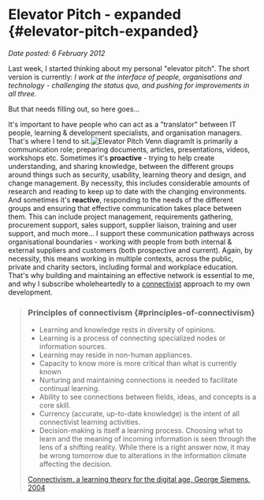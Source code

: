 # Elevator Pitch - expanded {#elevator-pitch-expanded}

_Date posted: 6 February 2012_

Last week, I started thinking about my personal "elevator pitch". The short version is currently: _I work at the interface of people, organisations and technology - challenging the status quo, and pushing for improvements in all three._

But that needs filling out, so here goes...

It's important to have people who can act as a "translator" between IT people, learning & development specialists, and organisation managers. That's where I tend to sit.![Elevator Pitch Venn diagram](./assets/elevator_pitch.png)It is primarily a communication role; preparing documents, articles, presentations, videos, workshops etc. Sometimes it's **proactive** - trying to help create understanding, and sharing knowledge, between the different groups around things such as security, usability, learning theory and design, and change management. By necessity, this includes considerable amounts of research and reading to keep up to date with the changing environments. And sometimes it's **reactive**, responding to the needs of the different groups and ensuring that effective communication takes place between them. This can include project management, requirements gathering, procurement support, sales support, supplier liaison, training and user support, and much more... I support these communication pathways across organisational boundaries - working with people from both internal & external suppliers and customers (both prospective and current). Again, by necessity, this means working in multiple contexts, across the public, private and charity sectors, including formal and workplace education. That's why building and maintaining an effective network is essential to me, and why I subscribe wholeheartedly to a [connectivist](http://www.elearnspace.org/Articles/connectivism.htm) approach to my own development.

> ### Principles of connectivism {#principles-of-connectivism}
> 
> *   Learning and knowledge rests in diversity of opinions.
> *   Learning is a process of connecting specialized nodes or information sources.
> *   Learning may reside in non-human appliances.
> *   Capacity to know more is more critical than what is currently known
> *   Nurturing and maintaining connections is needed to facilitate continual learning.
> *   Ability to see connections between fields, ideas, and concepts is a core skill.
> *   Currency (accurate, up-to-date knowledge) is the intent of all connectivist learning activities.
> *   Decision-making is itself a learning process. Choosing what to learn and the meaning of incoming information is seen through the lens of a shifting reality. While there is a right answer now, it may be wrong tomorrow due to alterations in the information climate affecting the decision.
> 
> [Connectivism, a learning theory for the digital age, George Siemens, 2004](http://www.elearnspace.org/Articles/connectivism.htm)